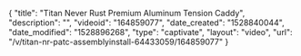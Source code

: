 {
    "title": "Titan Never Rust Premium Aluminum Tension Caddy",
    "description": "",
    "videoid": "164859077",
    "date_created": "1528840044",
    "date_modified": "1528896268",
    "type": "captivate",
    "layout": "video",
    "url": "\/v\/titan-nr-patc-assemblyinstall-64433059\/164859077"
}